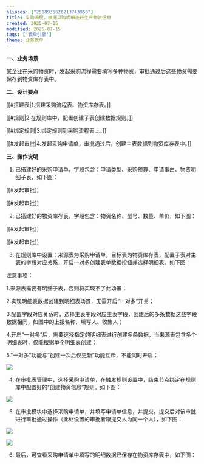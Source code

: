 ```yaml
---
aliases: ["2508935626213743950"]
title: 采购流程，根据采购明细逐行生产物资信息
created: 2025-07-15
modified: 2025-07-15
tags: ['表单引擎']
theme: 业务表单
---
```


**一、业务场景**

某企业在采购物资时，发起采购流程需要填写多种物资，审批通过后这些物资需要保存到物资库存表中。

**二、设计要点**

[[#搭建表|1.搭建采购流程表、物资库存表。]]

[[#规则|2.在规则库中，配置创建子表创建数据规则。]]

[[#绑定规则|3.绑定规则到采购流程表上。]]

[[#发起审批|4.发起采购申请单，审批通过后，创建主表数据到物资库存表中。]]

**三、操作说明**

1. 已搭建好的采购申请单，字段包含：申请类型、采购预算、申请事由、物资明细子表，如下图：

[[#发起审批]]

[[#发起审批]]

2. 已搭建好的物资库存表，字段包含：物资名称、型号、数量、单价，如下图：

[[#发起审批]]

[[#发起审批]]

3. 在规则库中设置：来源表为采购申请单，目标表为物资库存表，配置子表对主表的字段对应关系，开启一对多创建表单数据按钮并选择明细表。如下图：

注意事项：

1.来源表需要有明细子表，否则将实现不了此场景；

2.实现明细表数据创建到明细表场景，无需开启“一对多”开关；

3.配置字段对应关系时，选择主表字段对应主表字段，创建后的多条数据这些字段数据相同，如图中的上报名称、填写人、收集人；

4.开启“一对多”后，需要选择指定的明细表进行创建多条数据，当来源表包含多个明细表时，仅能根据单个明细表创建；

5."一对多"功能与“创建一次后仅更新”功能互斥，不能同时开启；

![](https://myhelpdoc.oss-cn-heyuan.aliyuncs.com/mdimages/1b739acb9cfcc1efe5b5312420e05002.jpg)

4. 在审批表管理中，选择采购申请单，在触发规则设置中，结束节点绑定在规则库中配置好的“创建物资信息”规则。如下图：

![](https://myhelpdoc.oss-cn-heyuan.aliyuncs.com/mdimages/dc50909af8d279aa745a6155864f4eda.jpg)

5. 在审批模块中选择采购申请单，并填写申请单信息，并提交。提交后对该审批进行审批通过操作（此处设置的审批者跟提交人为同一个人），如下图：

![](https://myhelpdoc.oss-cn-heyuan.aliyuncs.com/mdimages/e2e41f39ea4474e379be173bb76ed4e6.jpg)

![](https://myhelpdoc.oss-cn-heyuan.aliyuncs.com/mdimages/6d8e8cbc0d3bd327cdccd1c765ab0739.jpg)

6. 最后，可查看采购申请单中填写的明细数据已保存在物资库存表中，如下图：

